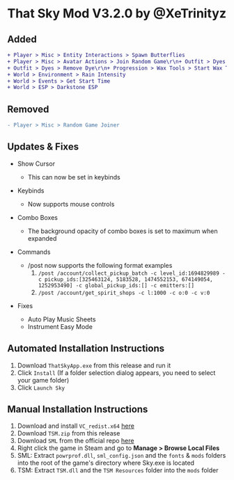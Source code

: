 # That Sky Mod V3.2.0 by @XeTrinityz

## Added

```diff
+ Player > Misc > Entity Interactions > Spawn Butterflies
+ Player > Misc > Avatar Actions > Join Random Game\r\n+ Outfit > Dyes > Apply Dye
+ Outfit > Dyes > Remove Dye\r\n+ Progression > Wax Tools > Start Wax Tools Auto Run
+ World > Environment > Rain Intensity
+ World > Events > Get Start Time
+ World > ESP > Darkstone ESP
```

## Removed
```diff
- Player > Misc > Random Game Joiner
```

## Updates & Fixes
- Show Cursor
  - This can now be set in keybinds

- Keybinds
  - Now supports mouse controls

- Combo Boxes
  - The background opacity of combo boxes is set to maximum when expanded

- Commands
  - /post now supports the following format examples
    1. `/post /account/collect_pickup_batch -c level_id:1694829989 -c pickup_ids:[325463124, 5183528, 1474552153, 674149054, 1252953490] -c global_pickup_ids:[] -c emitters:[] `
    2. `/post /account/get_spirit_shops -c l:1000 -c o:0 -c v:0`

- Fixes
  - Auto Play Music Sheets
  - Instrument Easy Mode

## Automated Installation Instructions
1. Download `ThatSkyApp.exe` from this release and run it
2. Click `Install` (If a folder selection dialog appears, you need to select your game folder)
3. Click `Launch Sky`

## Manual Installation Instructions
1. Download and install `VC_redist.x64` [here](https://aka.ms/vs/17/release/vc_redist.x64.exe)
2. Download `TSM.zip` from this release
3. Download `SML` from the official repo [here](https://github.com/lukas0x1/sml-pc/releases)
4. Right click the game in Steam and go to **Manage > Browse Local Files**
5. SML: Extract `powrprof.dll`, `sml_config.json` and the `fonts` & `mods` folders into the root of the game's directory where Sky.exe is located
6. TSM: Extract `TSM.dll` and the `TSM Resources` folder into the `mods` folder
